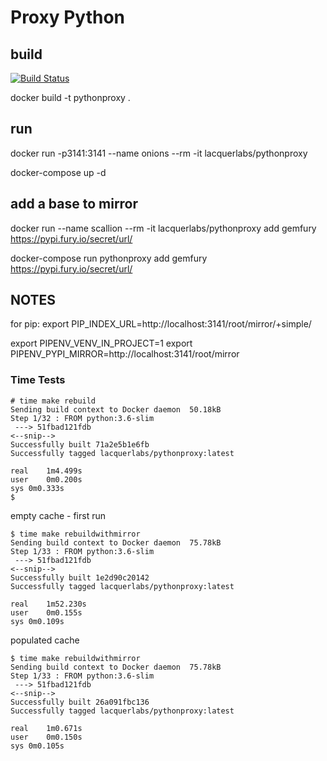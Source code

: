 # Proxy Python


## build

[![Build Status](https://drone.whamcat.com/api/badges/LacquerLabs/pythonproxy/status.svg)](https://drone.whamcat.com/LacquerLabs/pythonproxy)

docker build -t pythonproxy .

## run

docker run -p3141:3141 --name onions --rm -it lacquerlabs/pythonproxy

docker-compose up -d


## add a base to mirror


docker run --name scallion --rm -it lacquerlabs/pythonproxy add gemfury https://pypi.fury.io/secret/url/

docker-compose run pythonproxy add gemfury https://pypi.fury.io/secret/url/


## NOTES

for pip:
export PIP_INDEX_URL=http://localhost:3141/root/mirror/+simple/


export PIPENV_VENV_IN_PROJECT=1
export PIPENV_PYPI_MIRROR=http://localhost:3141/root/mirror

### Time Tests


```
# time make rebuild
Sending build context to Docker daemon  50.18kB
Step 1/32 : FROM python:3.6-slim
 ---> 51fbad121fdb
<--snip-->
Successfully built 71a2e5b1e6fb
Successfully tagged lacquerlabs/pythonproxy:latest

real	1m4.499s
user	0m0.200s
sys	0m0.333s
$
```

empty cache - first run
```
$ time make rebuildwithmirror
Sending build context to Docker daemon  75.78kB
Step 1/33 : FROM python:3.6-slim
 ---> 51fbad121fdb
<--snip-->
Successfully built 1e2d90c20142
Successfully tagged lacquerlabs/pythonproxy:latest

real	1m52.230s
user	0m0.155s
sys	0m0.109s
```

populated cache
```
$ time make rebuildwithmirror
Sending build context to Docker daemon  75.78kB
Step 1/33 : FROM python:3.6-slim
 ---> 51fbad121fdb
<--snip-->
Successfully built 26a091fbc136
Successfully tagged lacquerlabs/pythonproxy:latest

real	1m0.671s
user	0m0.150s
sys	0m0.105s
```
